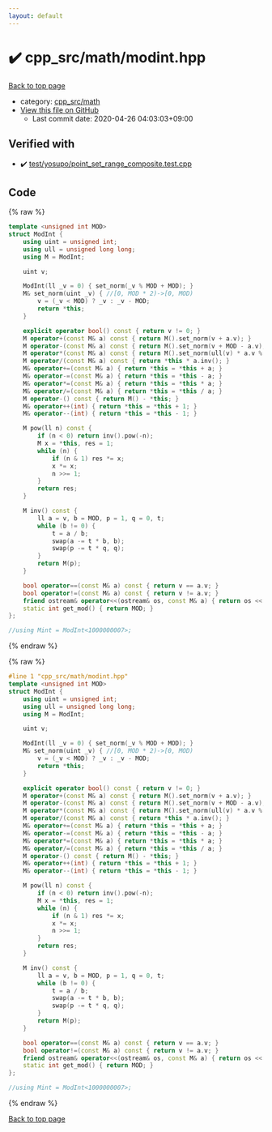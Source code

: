 ```yaml
---
layout: default
---
```


<!-- mathjax config similar to math.stackexchange -->
<script type="text/javascript" async
  src="https://cdnjs.cloudflare.com/ajax/libs/mathjax/2.7.5/MathJax.js?config=TeX-MML-AM_CHTML">
</script>
<script type="text/x-mathjax-config">
  MathJax.Hub.Config({
    TeX: { equationNumbers: { autoNumber: "AMS" }},
    tex2jax: {
      inlineMath: [ ['$','$'] ],
      processEscapes: true
    },
    "HTML-CSS": { matchFontHeight: false },
    displayAlign: "left",
    displayIndent: "2em"
  });
</script>

<script type="text/javascript" src="https://cdnjs.cloudflare.com/ajax/libs/jquery/3.4.1/jquery.min.js"></script>
<script src="https://cdn.jsdelivr.net/npm/jquery-balloon-js@1.1.2/jquery.balloon.min.js" integrity="sha256-ZEYs9VrgAeNuPvs15E39OsyOJaIkXEEt10fzxJ20+2I=" crossorigin="anonymous"></script>
<script type="text/javascript" src="../../../assets/js/copy-button.js"></script>
<link rel="stylesheet" href="../../../assets/css/copy-button.css" />


# :heavy_check_mark: cpp_src/math/modint.hpp

<a href="../../../index.html">Back to top page</a>

* category: <a href="../../../index.html#7f80e2498998e03897cbfac19f068c09">cpp_src/math</a>
* <a href="{{ site.github.repository_url }}/blob/master/cpp_src/math/modint.hpp">View this file on GitHub</a>
    - Last commit date: 2020-04-26 04:03:03+09:00




## Verified with

* :heavy_check_mark: <a href="../../../verify/test/yosupo/point_set_range_composite.test.cpp.html">test/yosupo/point_set_range_composite.test.cpp</a>


## Code

<a id="unbundled"></a>
{% raw %}
```cpp
template <unsigned int MOD>
struct ModInt {
	using uint = unsigned int;
	using ull = unsigned long long;
	using M = ModInt;

	uint v;

	ModInt(ll _v = 0) { set_norm(_v % MOD + MOD); }
	M& set_norm(uint _v) { //[0, MOD * 2)->[0, MOD)
		v = (_v < MOD) ? _v : _v - MOD;
		return *this;
	}

	explicit operator bool() const { return v != 0; }
	M operator+(const M& a) const { return M().set_norm(v + a.v); }
	M operator-(const M& a) const { return M().set_norm(v + MOD - a.v); }
	M operator*(const M& a) const { return M().set_norm(ull(v) * a.v % MOD); }
	M operator/(const M& a) const { return *this * a.inv(); }
	M& operator+=(const M& a) { return *this = *this + a; }
	M& operator-=(const M& a) { return *this = *this - a; }
	M& operator*=(const M& a) { return *this = *this * a; }
	M& operator/=(const M& a) { return *this = *this / a; }
	M operator-() const { return M() - *this; }
	M& operator++(int) { return *this = *this + 1; }
	M& operator--(int) { return *this = *this - 1; }

	M pow(ll n) const {
		if (n < 0) return inv().pow(-n);
		M x = *this, res = 1;
		while (n) {
			if (n & 1) res *= x;
			x *= x;
			n >>= 1;
		}
		return res;
	}

	M inv() const {
		ll a = v, b = MOD, p = 1, q = 0, t;
		while (b != 0) {
			t = a / b;
			swap(a -= t * b, b);
			swap(p -= t * q, q);
		}
		return M(p);
	}

	bool operator==(const M& a) const { return v == a.v; }
	bool operator!=(const M& a) const { return v != a.v; }
	friend ostream& operator<<(ostream& os, const M& a) { return os << a.v; }
	static int get_mod() { return MOD; }	
};

//using Mint = ModInt<1000000007>;
```
{% endraw %}

<a id="bundled"></a>
{% raw %}
```cpp
#line 1 "cpp_src/math/modint.hpp"
template <unsigned int MOD>
struct ModInt {
	using uint = unsigned int;
	using ull = unsigned long long;
	using M = ModInt;

	uint v;

	ModInt(ll _v = 0) { set_norm(_v % MOD + MOD); }
	M& set_norm(uint _v) { //[0, MOD * 2)->[0, MOD)
		v = (_v < MOD) ? _v : _v - MOD;
		return *this;
	}

	explicit operator bool() const { return v != 0; }
	M operator+(const M& a) const { return M().set_norm(v + a.v); }
	M operator-(const M& a) const { return M().set_norm(v + MOD - a.v); }
	M operator*(const M& a) const { return M().set_norm(ull(v) * a.v % MOD); }
	M operator/(const M& a) const { return *this * a.inv(); }
	M& operator+=(const M& a) { return *this = *this + a; }
	M& operator-=(const M& a) { return *this = *this - a; }
	M& operator*=(const M& a) { return *this = *this * a; }
	M& operator/=(const M& a) { return *this = *this / a; }
	M operator-() const { return M() - *this; }
	M& operator++(int) { return *this = *this + 1; }
	M& operator--(int) { return *this = *this - 1; }

	M pow(ll n) const {
		if (n < 0) return inv().pow(-n);
		M x = *this, res = 1;
		while (n) {
			if (n & 1) res *= x;
			x *= x;
			n >>= 1;
		}
		return res;
	}

	M inv() const {
		ll a = v, b = MOD, p = 1, q = 0, t;
		while (b != 0) {
			t = a / b;
			swap(a -= t * b, b);
			swap(p -= t * q, q);
		}
		return M(p);
	}

	bool operator==(const M& a) const { return v == a.v; }
	bool operator!=(const M& a) const { return v != a.v; }
	friend ostream& operator<<(ostream& os, const M& a) { return os << a.v; }
	static int get_mod() { return MOD; }	
};

//using Mint = ModInt<1000000007>;

```
{% endraw %}

<a href="../../../index.html">Back to top page</a>

